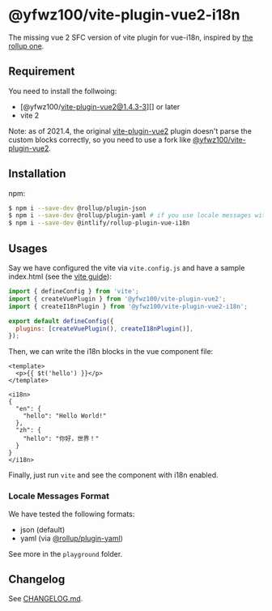 # @yfwz100/vite-plugin-vue2-i18n

The missing vue 2 SFC version of vite plugin for vue-i18n, inspired by [the rollup one](https://github.com/intlify/rollup-plugin-vue-i18n/tree/master).

## Requirement

You need to install the follwoing:

- [@yfwz100/vite-plugin-vue2@1.4.3-3][] or later
- vite 2

Note: as of 2021.4, the original [vite-plugin-vue2][] plugin doesn't parse the custom blocks correctly, so you need to use a fork like [@yfwz100/vite-plugin-vue2][].

## Installation

npm:

```sh
$ npm i --save-dev @rollup/plugin-json
$ npm i --save-dev @rollup/plugin-yaml # if you use locale messages with YAML format
$ npm i --save-dev @intlify/rollup-plugin-vue-i18n
```

## Usages

Say we have configured the vite via `vite.config.js` and have a sample index.html (see the [vite guide](https://vitejs.dev/guide/)):

```js
import { defineConfig } from 'vite';
import { createVuePlugin } from '@yfwz100/vite-plugin-vue2';
import { createI18nPlugin } from '@yfwz100/vite-plugin-vue2-i18n';

export default defineConfig({
  plugins: [createVuePlugin(), createI18nPlugin()],
});
```

Then, we can write the i18n blocks in the vue component file:

```vue
<template>
  <p>{{ $t('hello') }}</p>
</template>

<i18n>
{
  "en": {
    "hello": "Hello World!"
  },
  "zh": {
    "hello": "你好，世界！"
  }
}
</i18n>
```

Finally, just run `vite` and see the component with i18n enabled.

### Locale Messages Format

We have tested the following formats:

- json (default)
- yaml (via [@rollup/plugin-yaml](https://www.npmjs.com/package/@rollup/plugin-yaml))

See more in the `playground` folder.

## Changelog

See [CHANGELOG.md](https://github.com/yfwz100/vite-plugin-vue2-i18n/blob/master/CHANGELOG.md).

[vite-plugin-vue2]: https://www.npmjs.com/package/vite-plugin-vue2 'the original vite-plugin-vue2'
[@yfwz100/vite-plugin-vue2]: https://www.npmjs.com/package/@yfwz100/vite-plugin-vue2 'the fork of vite-plugin-vue2'
